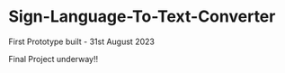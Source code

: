 # Sign-Language-To-Text-Converter

First Prototype built - 31st August 2023

Final Project underway!!
